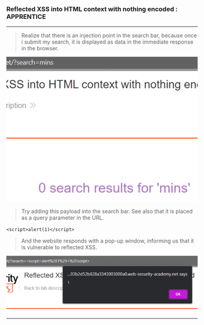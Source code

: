 
### Reflected XSS into HTML context with nothing encoded : APPRENTICE

---


> Realize that there is an injection point in the search bar, because once i submit my search, it is displayed as data in the immediate response in the browser.

![xss](./screenshots/mins.png)

> Try adding this payload into the search bar.
> See also that it is placed as a query parameter in the URL.
```
<script>alert(1)</script>
```
> And the website responds with a pop-up window, informing us that it is vulnerable to reflected XSS.

![](./screenshots/lab1-1.png)

---
